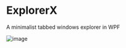 # ExplorerX
A minimalist tabbed windows explorer in WPF

![image](https://user-images.githubusercontent.com/40364978/229384073-93c0c5aa-5491-4a9a-8c09-8475e1972293.png)


